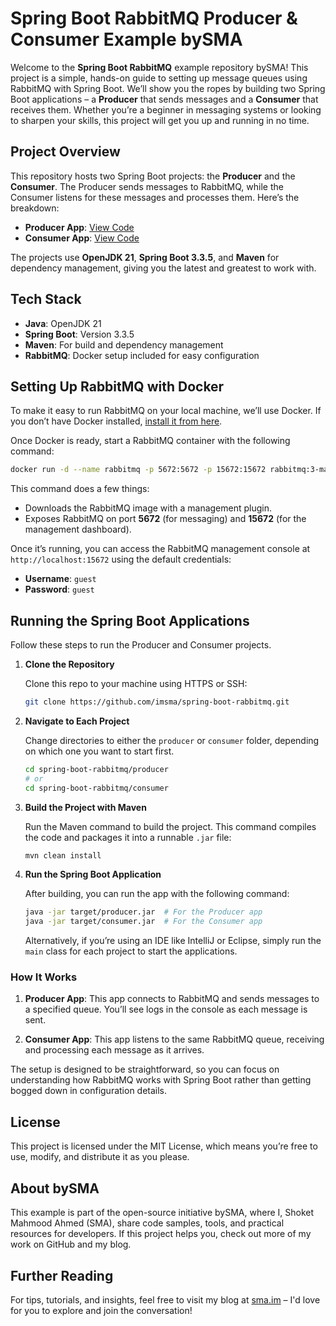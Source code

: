 # Spring Boot RabbitMQ Producer & Consumer Example bySMA

Welcome to the **Spring Boot RabbitMQ** example repository bySMA! This project is a simple, hands-on guide to setting up message queues using RabbitMQ with Spring Boot. We’ll show you the ropes by building two Spring Boot applications – a **Producer** that sends messages and a **Consumer** that receives them. Whether you’re a beginner in messaging systems or looking to sharpen your skills, this project will get you up and running in no time.

## Project Overview

This repository hosts two Spring Boot projects: the **Producer** and the **Consumer**. The Producer sends messages to RabbitMQ, while the Consumer listens for these messages and processes them. Here’s the breakdown:

- **Producer App**: [View Code](https://github.com/imsma/spring-boot-rabbitmq/tree/main/producer)
- **Consumer App**: [View Code](https://github.com/imsma/spring-boot-rabbitmq/tree/main/consumer)

The projects use **OpenJDK 21**, **Spring Boot 3.3.5**, and **Maven** for dependency management, giving you the latest and greatest to work with.

## Tech Stack

- **Java**: OpenJDK 21
- **Spring Boot**: Version 3.3.5
- **Maven**: For build and dependency management
- **RabbitMQ**: Docker setup included for easy configuration

## Setting Up RabbitMQ with Docker

To make it easy to run RabbitMQ on your local machine, we’ll use Docker. If you don’t have Docker installed, [install it from here](https://docs.docker.com/get-docker/).

Once Docker is ready, start a RabbitMQ container with the following command:

```bash
docker run -d --name rabbitmq -p 5672:5672 -p 15672:15672 rabbitmq:3-management
```

This command does a few things:

- Downloads the RabbitMQ image with a management plugin.
- Exposes RabbitMQ on port **5672** (for messaging) and **15672** (for the management dashboard).

Once it’s running, you can access the RabbitMQ management console at `http://localhost:15672` using the default credentials:

- **Username**: `guest`
- **Password**: `guest`

## Running the Spring Boot Applications

Follow these steps to run the Producer and Consumer projects.

1. **Clone the Repository**

   Clone this repo to your machine using HTTPS or SSH:

   ```bash
   git clone https://github.com/imsma/spring-boot-rabbitmq.git
   ```

2. **Navigate to Each Project**

   Change directories to either the `producer` or `consumer` folder, depending on which one you want to start first.

   ```bash
   cd spring-boot-rabbitmq/producer
   # or
   cd spring-boot-rabbitmq/consumer
   ```

3. **Build the Project with Maven**

   Run the Maven command to build the project. This command compiles the code and packages it into a runnable `.jar` file:

   ```bash
   mvn clean install
   ```

4. **Run the Spring Boot Application**

   After building, you can run the app with the following command:

   ```bash
   java -jar target/producer.jar  # For the Producer app
   java -jar target/consumer.jar  # For the Consumer app
   ```

   Alternatively, if you’re using an IDE like IntelliJ or Eclipse, simply run the `main` class for each project to start the applications.

### How It Works

1. **Producer App**: This app connects to RabbitMQ and sends messages to a specified queue. You’ll see logs in the console as each message is sent.

2. **Consumer App**: This app listens to the same RabbitMQ queue, receiving and processing each message as it arrives.

The setup is designed to be straightforward, so you can focus on understanding how RabbitMQ works with Spring Boot rather than getting bogged down in configuration details.

## License

This project is licensed under the MIT License, which means you’re free to use, modify, and distribute it as you please.

## About bySMA

This example is part of the open-source initiative bySMA, where I, Shoket Mahmood Ahmed (SMA), share code samples, tools, and practical resources for developers. If this project helps you, check out more of my work on GitHub and my blog.

## Further Reading

For tips, tutorials, and insights, feel free to visit my blog at [sma.im](https://sma.im) – I'd love for you to explore and join the conversation!
